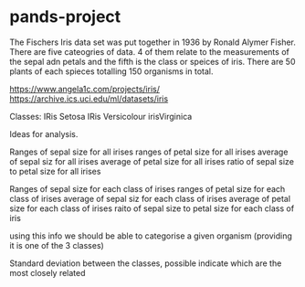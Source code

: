 # pands-project

The Fischers Iris data set was put together in 1936 by Ronald Alymer Fisher. There are five cateogries of data. 4 of them relate to the measurements of the sepal adn petals and the fifth is the class or speices of iris. There are 50 plants of each spieces totalling 150 organisms in total. 

https://www.angela1c.com/projects/iris/
https://archive.ics.uci.edu/ml/datasets/iris

Classes:
IRis Setosa
IRis Versicolour
irisVirginica

Ideas for analysis. 

Ranges of sepal size for all irises
ranges of petal size for all irises
average of sepal siz for all irises
average of petal size for all irises
ratio of sepal size to petal size for all irises


Ranges of sepal size for each class of irises
ranges of petal size for each class of irises
average of sepal siz for each class of irises
average of petal size for each class of irises
raito of sepal size to petal size for each class of iris

using this info we should be able to categorise a given organism (providing it is one of the 3 classes)

Standard deviation between the classes, possible indicate which are the most closely related